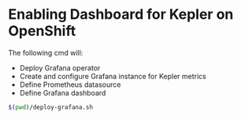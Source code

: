 # Enabling Dashboard for Kepler on OpenShift

The following cmd will:
- Deploy Grafana operator
- Create and configure Grafana instance for Kepler metrics
- Define Prometheus datasource
- Define Grafana dashboard

```bash
$(pwd)/deploy-grafana.sh
```
